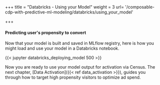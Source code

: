 +++
title = "Databricks - Using your Model"
weight = 3
url= '/composable-cdp-with-predictive-ml-modeling/databricks/using_your_model'

+++

#### Predicting user's propensity to convert

Now that your model is built and saved in MLflow registry, here is how you might load and use your model in a Databricks notebook.

{{< jupyter databricks_deploying_model 500 >}}

Now you are ready to use your model output for activation via Census. The next chapter, [Data Activation]({{< ref data_activation >}}), guides you through how to target high propensity visitors to optimize ad spend.

